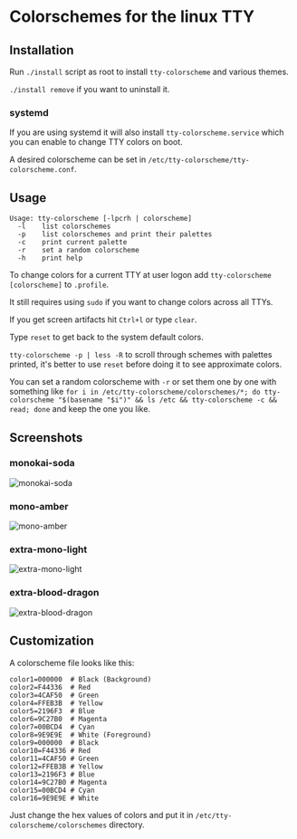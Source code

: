 # Colorschemes for the linux TTY

## Installation

Run ```./install``` script as root to install ```tty-colorscheme``` and various themes.

```./install remove``` if you want to uninstall it.

### systemd

If you are using systemd it will also install ```tty-colorscheme.service``` which you can enable to change TTY colors on boot.

A desired colorscheme can be set in ```/etc/tty-colorscheme/tty-colorscheme.conf```.

## Usage

```
Usage: tty-colorscheme [-lpcrh | colorscheme]
  -l    list colorschemes
  -p    list colorschemes and print their palettes
  -c    print current palette
  -r    set a random colorscheme
  -h    print help
```

To change colors for a current TTY at user logon add ```tty-colorscheme [colorscheme]``` to ```.profile```.

It still requires using ```sudo``` if you want to change colors across all TTYs.

If you get screen artifacts hit ```Ctrl+l``` or type ```clear```.

Type ```reset``` to get back to the system default colors.

```tty-colorscheme -p | less -R``` to scroll through schemes with palettes printed, it's better to use ```reset``` before doing it to see approximate colors.

You can set a random colorscheme with ```-r``` or set them one by one with something like ```for i in /etc/tty-colorscheme/colorschemes/*; do tty-colorscheme "$(basename "$i")" && ls /etc && tty-colorscheme -c && read; done``` and keep the one you like.

## Screenshots

### monokai-soda

![monokai-soda](images/monokai-soda.png)

### mono-amber

![mono-amber](images/mono-amber.png)

### extra-mono-light

![extra-mono-light](images/extra-mono-light.png)

### extra-blood-dragon

![extra-blood-dragon](images/extra-blood-dragon.png)

## Customization

A colorscheme file looks like this:

```
color1=000000  # Black (Background)
color2=F44336  # Red
color3=4CAF50  # Green
color4=FFEB3B  # Yellow
color5=2196F3  # Blue
color6=9C27B0  # Magenta
color7=00BCD4  # Cyan
color8=9E9E9E  # White (Foreground)
color9=000000  # Black
color10=F44336 # Red
color11=4CAF50 # Green
color12=FFEB3B # Yellow
color13=2196F3 # Blue
color14=9C27B0 # Magenta
color15=00BCD4 # Cyan
color16=9E9E9E # White
```

Just change the hex values of colors and put it in ```/etc/tty-colorscheme/colorschemes``` directory.
